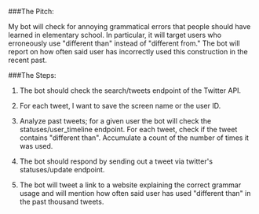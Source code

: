 ###The Pitch: 

My bot will check for annoying grammatical errors that people should have learned in elementary school. In particular, it will target users who erroneously use "different than" instead of "different from." The bot will report on how often said user has incorrectly used this construction in the recent past. 

###The Steps: 

1. The bot should check the search/tweets endpoint of the Twitter API.

2. For each tweet, I want to save the screen name or the user ID.

3. Analyze past tweets; for a given user the bot will check the statuses/user_timeline endpoint. For each tweet, check if the tweet contains "different than". Accumulate a count of the number of times it was used. 

4. The bot should respond by sending out a tweet via twitter's statuses/update endpoint.

5. The bot will tweet a link to a website explaining the correct grammar usage and will mention how often said user has used "different than" in the past thousand tweets. 